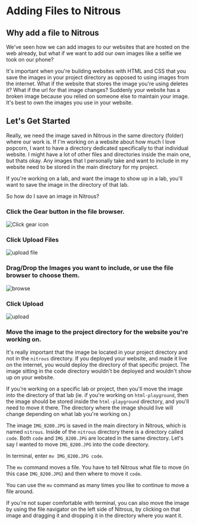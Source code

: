 # Adding Files to Nitrous

## Why add a file to Nitrous
We've seen how we can add images to our websites that are hosted on the web already, but what if we want to add our own images like a selfie we took on our phone? 

It's important when you're building websites with HTML and CSS that you save the images in your project directory as opposed to using images from the internet. What if the website that stores the image you're using deletes it? What if the url for that image changes? Suddenly your website has a broken image because you relied on someone else to maintain your image. It's best to own the images you use in your website.

## Let's Get Started

Really, we need the image saved in Nitrous in the same directory (folder) where our work is. If I'm working on a website about how much I love popcorn, I want to have a directory dedicated specifically to that individual website. I might have a lot of other files and directories inside the main one, but thats okay. Any images that I personally take and want to include in my website need to be stored in the main directory for my project.

If you're working on a lab, and want the image to show up in a lab, you'll want to save the image in the directory of that lab.

So how do I save an image in Nitrous?


### Click the Gear button in the file browser.

<img src="https://s3.amazonaws.com/after-school-assets/nitrous-add-image.png" alt="Click gear icon">

### Click Upload Files

<img src="https://s3.amazonaws.com/after-school-assets/nitrous-add-image-upload-file.png" alt="upload file">

### Drag/Drop the Images you want to include, or use the file browser to choose them.

<img src="https://s3.amazonaws.com/after-school-assets/nitrous-add-image-browse.png" alt="browse">

### Click Upload

<img src="https://s3.amazonaws.com/after-school-assets/nitrous-add-image-upload.png" alt="upload">

### Move the image to the project directory for the website you're working on. 

It's really important that the image be located in your project directory and not in the `nitrous` directory. If you deployed your website, and made it live on the internet, you would deploy the directory of that specific project. The image sitting in the code directory wouldn't be deployed and wouldn't show up on your website.

If you're working on a specific lab or project, then you'll move the image into the directory of that lab (ie. if you're working on `html-playground`, then the image should be stored inside the `html-playground` directory, and you'll need to move it there. The directory where the image should live will change depending on what lab you're working on.)

The image `IMG_8200.JPG` is saved in the main directory in Nitrous, which is named `nitrous`. Inside of the `nitrous` directory there is a directory called `code`. Both `code` and `IMG_8200.JPG` are located in the same directory. Let's say I wanted to move `IMG_8200.JPG` into the code directory.

In terminal, enter `mv IMG_8200.JPG code`. 

The `mv` command moves a file. You have to tell Nitrous what file to move (in this case `IMG_8200.JPG`) and then where to move it `code`. 

You can use the `mv` command as many times you like to continue to move a file around.

If you're not super comfortable with terminal, you can also move the image by using the file navigator on the left side of Nitrous, by clicking on that image and dragging it and dropping it in the directory where you want it.
